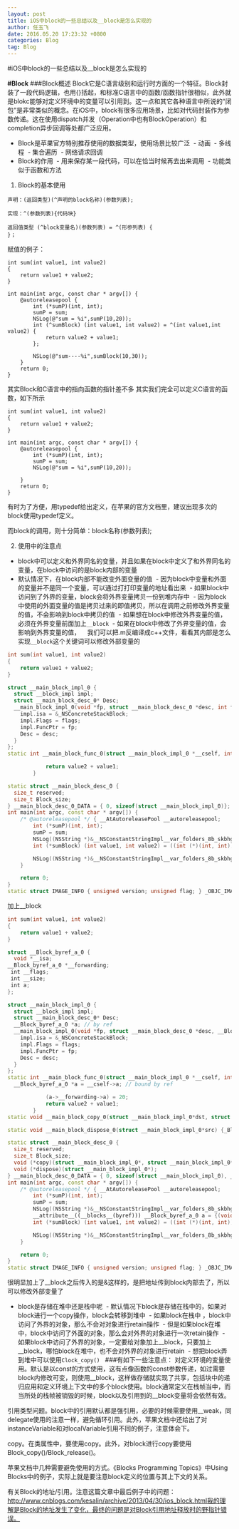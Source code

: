 ```yaml
---
layout: post
title: iOS中block的一些总结以及__block是怎么实现的
author: 任玉飞
date: 2016.05.20 17:23:32 +0800
categories: Blog
tag: Blog
---
```


#iOS中block的一些总结以及__block是怎么实现的

**#Block**
###Block概述
Block它是C语言级别和运行时方面的一个特征。Block封装了一段代码逻辑，也用{}括起，和标准C语言中的函数/函数指针很相似，此外就是blokc能够对定义环境中的变量可以引用到。这一点和其它各种语言中所说的“闭包”是非常类似的概念。在iOS中，block有很多应用场景，比如对代码封装作为参数传递。这在使用dispatch并发（Operation中也有BlockOperation）和completion异步回调等处都广泛应用。

- Block是苹果官方特别推荐使用的数据类型，使用场景比较广泛
 - 动画
 - 多线程
 - 集合遍历
 - 网络请求回调
- Block的作用
 - 用来保存某一段代码，可以在恰当时候再去出来调用
 - 功能类似于函数和方法
 
  
1. Block的基本使用

```
声明：(返回类型)(^声明的block名称)(参数列表);

实现：^(参数列表){代码块}

返回值类型 (^block变量名)(参数列表) = ^(形参列表) {
}；
```
赋值的例子：

```objc
int sum(int value1, int value2)
{
    return value1 + value2;
}

int main(int argc, const char * argv[]) {
    @autoreleasepool {
        int (*sumP)(int, int);
        sumP = sum;
        NSLog(@"sum = %i",sumP(10,20));
        int (^sumBlock) (int value1, int value2) = ^(int value1,int value2) {
            return value2 + value1;
        };
        
        NSLog(@"sum----%i",sumBlock(10,30));
    }
    return 0;
}
```
其实Block和C语言中的指向函数的指针差不多
其实我们完全可以定义C语言的函数，如下所示

```objc
int sum(int value1, int value2)
{
    return value1 + value2;
}

int main(int argc, const char * argv[]) {
    @autoreleasepool {
        int (*sumP)(int, int);
        sumP = sum;
        NSLog(@"sum = %i",sumP(10,20));
        
    }
    return 0;
}
```

有时为了方便，用typedef给出定义，在苹果的官方文档里，建议出现多次的block使用typedef定义。

而block的调用，则十分简单：block名称(参数列表);

2. 使用中的注意点
- block中可以定义和外界同名的变量，并且如果在block中定义了和外界同名的变量，在block中访问的是block内部的变量
- 默认情况下，在block内部不能改变外面变量的值
 - 因为block中变量和外面的变量并不是同一个变量，可以通过打打印变量的地址看出来
 - 如果block中访问到了外界的变量，block会将外界变量拷贝一份到堆内存中
 - 因为block中使用的外面变量的值是拷贝过来的即值拷贝，所以在调用之前修改外界变量的值，不会影响到block中拷贝的值
 - 如果想在block中修改外界变量的值，必须在外界变量前面加上`__block`
 - 如果在block中修改了外界变量的值，会影响到外界变量的值，
 
 我们可以把.m反编译成c++文件，看看其内部是怎么实现`__block`这个关键词可以修改外部变量的

```cpp
int sum(int value1, int value2)
{
    return value1 + value2;
}

struct __main_block_impl_0 {
  struct __block_impl impl;
  struct __main_block_desc_0* Desc;
  __main_block_impl_0(void *fp, struct __main_block_desc_0 *desc, int flags=0) {
    impl.isa = &_NSConcreteStackBlock;
    impl.Flags = flags;
    impl.FuncPtr = fp;
    Desc = desc;
  }
};
static int __main_block_func_0(struct __main_block_impl_0 *__cself, int value1, int value2) {

            return value2 + value1;
        }

static struct __main_block_desc_0 {
  size_t reserved;
  size_t Block_size;
} __main_block_desc_0_DATA = { 0, sizeof(struct __main_block_impl_0)};
int main(int argc, const char * argv[]) {
    /* @autoreleasepool */ { __AtAutoreleasePool __autoreleasepool; 
        int (*sumP)(int, int);
        sumP = sum;
        NSLog((NSString *)&__NSConstantStringImpl__var_folders_8b_skbhgyln78718lwjds4398k80000gn_T_main_185299_mi_0,sumP(10,20));
        int (*sumBlock) (int value1, int value2) = ((int (*)(int, int))&__main_block_impl_0((void *)__main_block_func_0, &__main_block_desc_0_DATA));

        NSLog((NSString *)&__NSConstantStringImpl__var_folders_8b_skbhgyln78718lwjds4398k80000gn_T_main_185299_mi_1,((int (*)(__block_impl *, int, int))((__block_impl *)sumBlock)->FuncPtr)((__block_impl *)sumBlock, 10, 30));
    }

    return 0;
}
static struct IMAGE_INFO { unsigned version; unsigned flag; } _OBJC_IMAGE_INFO = { 0, 2 };

```

加上__block

```cpp
int sum(int value1, int value2)
{
    return value1 + value2;
}

struct __Block_byref_a_0 {
  void *__isa;
__Block_byref_a_0 *__forwarding;
 int __flags;
 int __size;
 int a;
};

struct __main_block_impl_0 {
  struct __block_impl impl;
  struct __main_block_desc_0* Desc;
  __Block_byref_a_0 *a; // by ref
  __main_block_impl_0(void *fp, struct __main_block_desc_0 *desc, __Block_byref_a_0 *_a, int flags=0) : a(_a->__forwarding) {
    impl.isa = &_NSConcreteStackBlock;
    impl.Flags = flags;
    impl.FuncPtr = fp;
    Desc = desc;
  }
};
static int __main_block_func_0(struct __main_block_impl_0 *__cself, int value1, int value2) {
  __Block_byref_a_0 *a = __cself->a; // bound by ref

            (a->__forwarding->a) = 20;
            return value2 + value1;
        }
static void __main_block_copy_0(struct __main_block_impl_0*dst, struct __main_block_impl_0*src) {_Block_object_assign((void*)&dst->a, (void*)src->a, 8/*BLOCK_FIELD_IS_BYREF*/);}

static void __main_block_dispose_0(struct __main_block_impl_0*src) {_Block_object_dispose((void*)src->a, 8/*BLOCK_FIELD_IS_BYREF*/);}

static struct __main_block_desc_0 {
  size_t reserved;
  size_t Block_size;
  void (*copy)(struct __main_block_impl_0*, struct __main_block_impl_0*);
  void (*dispose)(struct __main_block_impl_0*);
} __main_block_desc_0_DATA = { 0, sizeof(struct __main_block_impl_0), __main_block_copy_0, __main_block_dispose_0};
int main(int argc, const char * argv[]) {
    /* @autoreleasepool */ { __AtAutoreleasePool __autoreleasepool; 
        int (*sumP)(int, int);
        sumP = sum;
        NSLog((NSString *)&__NSConstantStringImpl__var_folders_8b_skbhgyln78718lwjds4398k80000gn_T_main_9f1f9e_mi_0,sumP(10,20));
        __attribute__((__blocks__(byref))) __Block_byref_a_0 a = {(void*)0,(__Block_byref_a_0 *)&a, 0, sizeof(__Block_byref_a_0), 10};
        int (*sumBlock) (int value1, int value2) = ((int (*)(int, int))&__main_block_impl_0((void *)__main_block_func_0, &__main_block_desc_0_DATA, (__Block_byref_a_0 *)&a, 570425344));

        NSLog((NSString *)&__NSConstantStringImpl__var_folders_8b_skbhgyln78718lwjds4398k80000gn_T_main_9f1f9e_mi_1,((int (*)(__block_impl *, int, int))((__block_impl *)sumBlock)->FuncPtr)((__block_impl *)sumBlock, 10, 30));
    }

    return 0;
}
static struct IMAGE_INFO { unsigned version; unsigned flag; } _OBJC_IMAGE_INFO = { 0, 2 };

```
很明显加上了__block之后传入的是&这样的，是把地址传到block内部去了，所以可以修改外部变量了

- block是存储在堆中还是栈中呢
 - 默认情况下block是存储在栈中的，如果对block进行一个copy操作，block会转移到堆中
 - 如果block在栈中 ，block中访问了外界的对象，那么不会对对象进行retain操作
 - 但是如果block在堆中，block中访问了外面的对象，那么会对外界的对象进行一次retain操作
 - 如果block中访问了外界的对象，一定要给对象加上__block，只要加上__block，哪怕block在堆中，也不会对外界的对象进行retain
 - 想把block弄到堆中可以使用`Clock_copy()`
 
###有如下一些注意点：
对定义环境的变量使用。默认是以const的方式使用，这有点像函数的const参数传递，如过需要block内修改可变，则使用__block，这样做存储就实现了共享，包括块中的递归应用和定义环境上下文中的多个block使用。block通常定义在栈帧当中，而当所处的栈帧被销毁的时候，block以及引用到的__block变量将会依然有效。

引用类型问题。block中的引用默认都是强引用，必要的时候需要使用__weak，同delegate使用的注意一样，避免循环引用。此外，苹果文档中还给出了对instanceVariable和对localVariable引用不同的例子，注意体会下。

copy。在类属性中，要使用copy。此外，对block进行copy要使用Block_copy()/Block_release()。

苹果文档中几种需要避免使用的方式。《Blocks Programming Topics》中Using Blocks中的例子，实际上就是要注意block定义的位置与其上下文的关系。

有关Block的地址/引用。注意这篇文章中最后例子中的问题：http://www.cnblogs.com/kesalin/archive/2013/04/30/ios_block.html我的理解是Block的地址发生了变化，最终的问题是对Block引用地址释放时的野指针错误。

